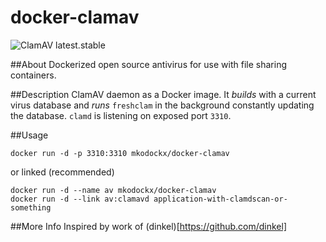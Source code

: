 # docker-clamav

![ClamAV latest.stable](https://img.shields.io/badge/ClamAV-latest.stable-brightgreen.svg?style=flat-square)

##About
Dockerized open source antivirus for use with file sharing containers.

##Description
ClamAV daemon as a Docker image. It *builds* with a current virus database and
*runs* `freshclam` in the background constantly updating the database. `clamd` 
is listening on exposed port `3310`.

##Usage

    docker run -d -p 3310:3310 mkodockx/docker-clamav
    
or linked (recommended)

    docker run -d --name av mkodockx/docker-clamav
    docker run -d --link av:clamavd application-with-clamdscan-or-something

##More Info
Inspired by work of (dinkel)[https://github.com/dinkel]